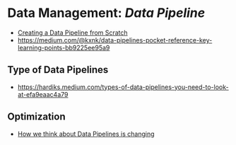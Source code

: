 # Data Management: _Data Pipeline_

- [Creating a Data Pipeline from Scratch](https://gustavorsantos.medium.com/creating-a-data-pipeline-from-scratch-47c8031c7c36)
- https://medium.com/@kxnk/data-pipelines-pocket-reference-key-learning-points-bb9225ee95a9

## Type of Data Pipelines

- https://hardiks.medium.com/types-of-data-pipelines-you-need-to-look-at-efa9eaac4a79

## Optimization

- [How we think about Data Pipelines is changing](https://towardsdatascience.com/how-we-think-about-data-pipelines-is-changing-51c3bf6f34dc)
